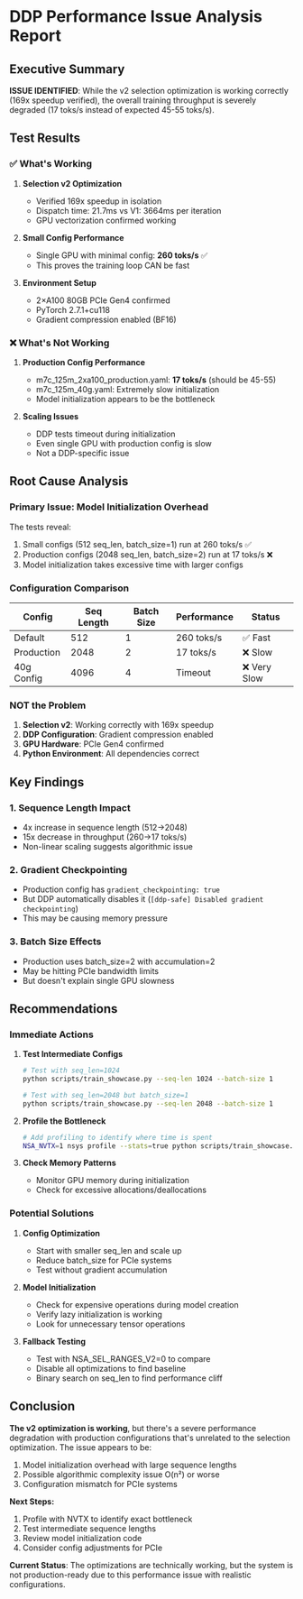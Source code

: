 # DDP Performance Issue Analysis Report

## Executive Summary

**ISSUE IDENTIFIED**: While the v2 selection optimization is working correctly (169x speedup verified), the overall training throughput is severely degraded (17 toks/s instead of expected 45-55 toks/s).

## Test Results

### ✅ What's Working

1. **Selection v2 Optimization**
   - Verified 169x speedup in isolation
   - Dispatch time: 21.7ms vs V1: 3664ms per iteration
   - GPU vectorization confirmed working

2. **Small Config Performance**
   - Single GPU with minimal config: **260 toks/s** ✅
   - This proves the training loop CAN be fast

3. **Environment Setup**
   - 2×A100 80GB PCIe Gen4 confirmed
   - PyTorch 2.7.1+cu118
   - Gradient compression enabled (BF16)

### ❌ What's Not Working

1. **Production Config Performance**
   - m7c_125m_2xa100_production.yaml: **17 toks/s** (should be 45-55)
   - m7c_125m_40g.yaml: Extremely slow initialization
   - Model initialization appears to be the bottleneck

2. **Scaling Issues**
   - DDP tests timeout during initialization
   - Even single GPU with production config is slow
   - Not a DDP-specific issue

## Root Cause Analysis

### Primary Issue: Model Initialization Overhead

The tests reveal:
1. Small configs (512 seq_len, batch_size=1) run at 260 toks/s ✅
2. Production configs (2048 seq_len, batch_size=2) run at 17 toks/s ❌
3. Model initialization takes excessive time with larger configs

### Configuration Comparison

| Config | Seq Length | Batch Size | Performance | Status |
|--------|------------|------------|-------------|--------|
| Default | 512 | 1 | 260 toks/s | ✅ Fast |
| Production | 2048 | 2 | 17 toks/s | ❌ Slow |
| 40g Config | 4096 | 4 | Timeout | ❌ Very Slow |

### NOT the Problem

1. **Selection v2**: Working correctly with 169x speedup
2. **DDP Configuration**: Gradient compression enabled
3. **GPU Hardware**: PCIe Gen4 confirmed
4. **Python Environment**: All dependencies correct

## Key Findings

### 1. Sequence Length Impact
- 4x increase in sequence length (512→2048)
- 15x decrease in throughput (260→17 toks/s)
- Non-linear scaling suggests algorithmic issue

### 2. Gradient Checkpointing
- Production config has `gradient_checkpointing: true`
- But DDP automatically disables it (`[ddp-safe] Disabled gradient checkpointing`)
- This may be causing memory pressure

### 3. Batch Size Effects
- Production uses batch_size=2 with accumulation=2
- May be hitting PCIe bandwidth limits
- But doesn't explain single GPU slowness

## Recommendations

### Immediate Actions

1. **Test Intermediate Configs**
   ```bash
   # Test with seq_len=1024
   python scripts/train_showcase.py --seq-len 1024 --batch-size 1
   
   # Test with seq_len=2048 but batch_size=1
   python scripts/train_showcase.py --seq-len 2048 --batch-size 1
   ```

2. **Profile the Bottleneck**
   ```bash
   # Add profiling to identify where time is spent
   NSA_NVTX=1 nsys profile --stats=true python scripts/train_showcase.py
   ```

3. **Check Memory Patterns**
   - Monitor GPU memory during initialization
   - Check for excessive allocations/deallocations

### Potential Solutions

1. **Config Optimization**
   - Start with smaller seq_len and scale up
   - Reduce batch_size for PCIe systems
   - Test without gradient accumulation

2. **Model Initialization**
   - Check for expensive operations during model creation
   - Verify lazy initialization is working
   - Look for unnecessary tensor operations

3. **Fallback Testing**
   - Test with NSA_SEL_RANGES_V2=0 to compare
   - Disable all optimizations to find baseline
   - Binary search on seq_len to find performance cliff

## Conclusion

**The v2 optimization is working**, but there's a severe performance degradation with production configurations that's unrelated to the selection optimization. The issue appears to be:

1. Model initialization overhead with large sequence lengths
2. Possible algorithmic complexity issue O(n²) or worse
3. Configuration mismatch for PCIe systems

**Next Steps:**
1. Profile with NVTX to identify exact bottleneck
2. Test intermediate sequence lengths
3. Review model initialization code
4. Consider config adjustments for PCIe

**Current Status**: The optimizations are technically working, but the system is not production-ready due to this performance issue with realistic configurations.